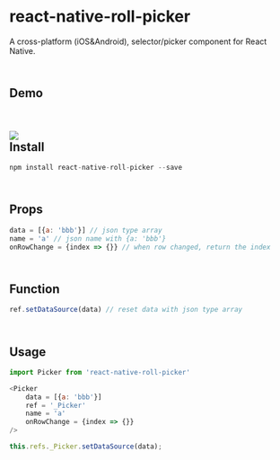 # react-native-roll-picker

A cross-platform (iOS&amp;Android), selector/picker component for React Native.

<br>Demo
------
<br>![](https://github.com/yjy5264/react-native-roll-picker/raw/master/image/picker.gif)
<br>Install
------
```javascript
npm install react-native-roll-picker --save
```
<br>Props
------
```javascript
data = [{a: 'bbb'}] // json type array
name = 'a' // json name with {a: 'bbb'}
onRowChange = {index => {}} // when row changed, return the index
```
<br>Function
------
```javascript
ref.setDataSource(data) // reset data with json type array
```
<br>Usage
------
```javascript
import Picker from 'react-native-roll-picker'

<Picker 
    data = [{a: 'bbb'}]
    ref = '_Picker'
    name = 'a'
    onRowChange = {index => {}}
/>

this.refs._Picker.setDataSource(data); 
```
